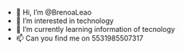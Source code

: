 - 👋 Hi, I’m @BrenoaLeao
- 👀 I’m interested in technology 
- 🌱 I’m currently learning information of tecnology
- 📫 Can you find me on 5531985507317

<!---
BrenoaLeao/BrenoaLeao is a ✨ special ✨ repository because its `README.md` (this file) appears on your GitHub profile.
You can click the Preview link to take a look at your changes.
--->
